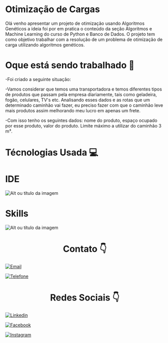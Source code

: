 <h1>Otimização de Cargas</h1>

<p>Olá venho apresentar um projeto de otimização usando Algoritmos Genéticos a ideia foi por em pratica o conteúdo da seção Algoritmos e Machine Learning do curso de Python e Banco de Dados.
O projeto tem como objetivo trabalhar com a resolução de um problema de otimização de carga utilizando algoritmos genéticos.</p>

<h1> Oque está sendo trabalhado 🚧 </h1>

<p>-Foi criado a seguinte situação:</p>
<p>-Vamos considerar que temos uma transportadora e temos diferentes tipos de produtos que passam pela empresa diariamente, tais como geladeira, fogão, celulares, TV's etc. Analisando esses dados e as rotas que um determinado caminhão vai fazer, eu preciso fazer com que o caminhão leve mais produtos assim melhorando meu lucro em apenas um frete.</p>
<p>-Com isso tenho os seguintes dados: nome do produto, espaço ocupado por esse produto, valor do produto. Limite máximo a utilizar do caminhão 3 m³.</p>

<h1> Técnologias Usada 💻 </h1>

<h1> IDE </h1>

![Alt ou título da imagem](https://img.shields.io/badge/RStudio-75AADB?style=for-the-badge&logo=RStudio&logoColor=white)

<h1> Skills </h1>

![Alt ou título da imagem](https://img.shields.io/badge/Python-3776AB?style=for-the-badge&logo=python&logoColor=white)

<div style=text-align:center><h1>Contato 👇</h1></div>

[![Email](https://img.shields.io/badge/Gmail-D14836?style=for-the-badge&logo=gmail&logoColor=white)](edson.eduardoengbonelli@gmail.com) 

[![Telefone](https://img.shields.io/badge/WhatsApp-25D366?style=for-the-badge&logo=whatsapp&logoColor=white)](55+(19)9-8351-4369)

<div style=text-align:center><h1> Redes Sociais 👇</h1></div>

[![Linkedin](https://img.shields.io/badge/LinkedIn-0077B5?style=for-the-badge&logo=linkedin&logoColor=white)](https://www.linkedin.com/in/edsonbonelli/)

[![Facebook](https://img.shields.io/badge/Facebook-1877F2?style=for-the-badge&logo=facebook&logoColor=white)](https://www.facebook.com/edsonebonelli)

[![Instagram](https://img.shields.io/badge/Instagram-E4405F?style=for-the-badge&logo=instagram&logoColor=white)](https://www.instagram.com/ee.bonelli/)
